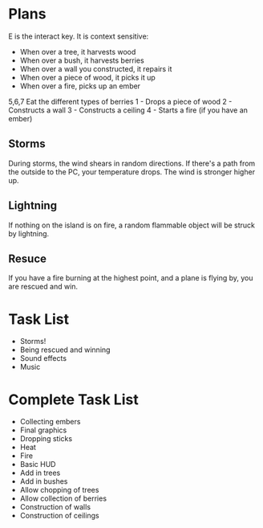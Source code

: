 # Plans
E is the interact key. It is context sensitive:
- When over a tree, it harvests wood
- When over a bush, it harvests berries
- When over a wall you constructed, it repairs it
- When over a piece of wood, it picks it up
- When over a fire, picks up an ember

5,6,7 Eat the different types of berries
1 - Drops a piece of wood
2 - Constructs a wall
3 - Constructs a ceiling
4 - Starts a fire (if you have an ember)

## Storms
During storms, the wind shears in random directions. If there's a path from the outside to the PC, your temperature drops. The wind is stronger higher up.

## Lightning
If nothing on the island is on fire, a random flammable object will be struck by lightning.

## Resuce
If you have a fire burning at the highest point, and a plane is flying by, you are rescued and win.

# Task List
- Storms!
- Being rescued and winning
- Sound effects
- Music

# Complete Task List
- Collecting embers
- Final graphics
- Dropping sticks
- Heat
- Fire
- Basic HUD
- Add in trees
- Add in bushes
- Allow chopping of trees
- Allow collection of berries
- Construction of walls
- Construction of ceilings